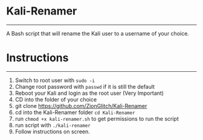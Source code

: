 # Kali-Renamer
***
A Bash script that will rename the Kali user to a username of your choice.

# Instructions
***
1. Switch to root user with `sudo -i`
2. Change root password with `passwd` if it is still the default
3. Reboot your Kali and login as the root user (Very Important)
5. CD into the folder of your choice
6. git clone https://github.com/ZionGlitch/Kali-Renamer
7. cd into the Kali-Renamer folder `cd Kali-Renamer`
8. run `chmod +x kali-renamer.sh` to get permissions to run the script
9. run script with `./kali-renamer`
10. Follow instructions on screen.

